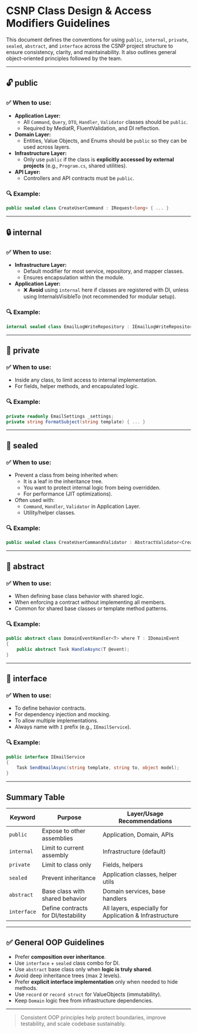 # CSNP Class Design & Access Modifiers Guidelines

This document defines the conventions for using `public`, `internal`, `private`, `sealed`, `abstract`, and `interface` across the CSNP project structure to ensure consistency, clarity, and maintainability. It also outlines general object-oriented principles followed by the team.

---

## 🔓 public

### ✅ When to use:

- **Application Layer:**
  - All `Command`, `Query`, `DTO`, `Handler`, `Validator` classes should be `public`.
  - Required by MediatR, FluentValidation, and DI reflection.
- **Domain Layer:**
  - Entities, Value Objects, and Enums should be `public` so they can be used across layers.
- **Infrastructure Layer:**
  - Only use `public` if the class is **explicitly accessed by external projects** (e.g., `Program.cs`, shared utilities).
- **API Layer:**
  - Controllers and API contracts must be `public`.

### 🔍 Example:

```csharp
public sealed class CreateUserCommand : IRequest<long> { ... }
```

---

## 🔒 internal

### ✅ When to use:

- **Infrastructure Layer:**
  - Default modifier for most service, repository, and mapper classes.
  - Ensures encapsulation within the module.
- **Application Layer:**
  - ❌ **Avoid** using `internal` here if classes are registered with DI, unless using InternalsVisibleTo (not recommended for modular setup).

### 🔍 Example:

```csharp
internal sealed class EmailLogWriteRepository : IEmailLogWriteRepository { ... }
```

---

## 🔐 private

### ✅ When to use:

- Inside any class, to limit access to internal implementation.
- For fields, helper methods, and encapsulated logic.

### 🔍 Example:

```csharp
private readonly EmailSettings _settings;
private string FormatSubject(string template) { ... }
```

---

## 🧱 sealed

### ✅ When to use:

- Prevent a class from being inherited when:
  - It is a leaf in the inheritance tree.
  - You want to protect internal logic from being overridden.
  - For performance (JIT optimizations).
- Often used with:
  - `Command`, `Handler`, `Validator` in Application Layer.
  - Utility/helper classes.

### 🔍 Example:

```csharp
public sealed class CreateUserCommandValidator : AbstractValidator<CreateUserCommand> { ... }
```

---

## 🧰 abstract

### ✅ When to use:

- When defining base class behavior with shared logic.
- When enforcing a contract without implementing all members.
- Common for shared base classes or template method patterns.

### 🔍 Example:

```csharp
public abstract class DomainEventHandler<T> where T : IDomainEvent
{
    public abstract Task HandleAsync(T @event);
}
```

---

## 📐 interface

### ✅ When to use:

- To define behavior contracts.
- For dependency injection and mocking.
- To allow multiple implementations.
- Always name with `I` prefix (e.g., `IEmailService`).

### 🔍 Example:

```csharp
public interface IEmailService
{
    Task SendEmailAsync(string template, string to, object model);
}
```

---

## Summary Table

| Keyword     | Purpose                             | Layer/Usage Recommendations                             |
| ----------- | ----------------------------------- | ------------------------------------------------------- |
| `public`    | Expose to other assemblies          | Application, Domain, APIs                               |
| `internal`  | Limit to current assembly           | Infrastructure (default)                                |
| `private`   | Limit to class only                 | Fields, helpers                                         |
| `sealed`    | Prevent inheritance                 | Application classes, helper utils                       |
| `abstract`  | Base class with shared behavior     | Domain services, base handlers                          |
| `interface` | Define contracts for DI/testability | All layers, especially for Application & Infrastructure |

---

## ✅ General OOP Guidelines

- Prefer **composition over inheritance**.
- Use `interface` + `sealed` class combo for DI.
- Use `abstract` base class only when **logic is truly shared**.
- Avoid deep inheritance trees (max 2 levels).
- Prefer **explicit interface implementation** only when needed to hide methods.
- Use `record` or `record struct` for ValueObjects (immutability).
- Keep `Domain` logic free from infrastructure dependencies.

---

> Consistent OOP principles help protect boundaries, improve testability, and scale codebase sustainably.
